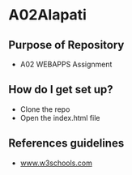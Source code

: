 # A02Alapati


## Purpose of Repository
* A02 WEBAPPS Assignment

## How do I get set up?
* Clone the repo
* Open the index.html file


## References guidelines
* www.w3schools.com
